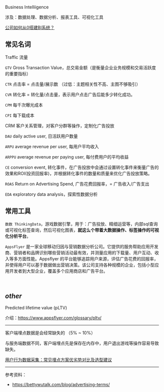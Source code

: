 

Business Intelliigence

涉及：数据处理、数据分析、报表工具、可视化工具


[公司如何从0搭建BI系统？](https://www.zhihu.com/question/61986530)


## 常见名词

Traffic 流量

`GTV` Gross Transaction Value，总交易金额（是衡量企业业务规模和交易活跃度的重要指标）


`CTR` 点击率 = 点击量/展示数
（过低：主题相关性不高、主图不够吸引）


`CVR` 转化率 = 转化量/点击量，表示用户点击广告后能多少转化成功。


`CPM` 每千次曝光成本


`CPI` 每下载成本

CRM 客户关系管理，对客户分群等操作，定制化广告投放


`DAU` daily active user, 日活跃用户数量


`ARPU` average revenue per user, 每用户平均收入

`ARPPU` average revenue per paying user, 每付费用户的平均收益


`CE` conversion event, 转化事件，在广告投放中会通过设置转化事件来衡量广告的效果和ROI(投资回报率)，并根据转化事件的数量和质量来优化广告投放策略。

`ROAS` Return on Advertising Spend, 广告花费回报率，= 广告收入/广告支出


`EDA` exploratory data analysis，探索性数据分析



## 常用工具

`数数 ThinkingData`，游戏数据引擎，用于：广告投放、精细运营等，内部sql查询或可视化标签查询，然后可视化图表，**就这么个带着大数据操作、标签操作的可视化分析平台**。


`AppsFlyer` 是一家全球移动归因与营销数据分析公司。它提供的服务帮助应用开发商、营销者和品牌识别哪些营销活动最有效，并测量应用的下载量、用户互动、收入等多方面性能。Appsflyer 的平台能够追踪用户来源，评估广告花费的回报率，并使得用户可以基于数据做出营销决策。该公司支持各种规模的企业，包括小型应用开发者到大型企业，覆盖多个应用商店和广告平台。



</br>

## _other_

Predicted lifetime value (pLTV)

介绍：https://www.appsflyer.com/glossary/pltv/


-------------

客户端埋点数据是会经常缺失的 （5% ~ 10%）

与服务端数据不同，客户端埋点先是保存在内存中，用户退出游戏等操作容易导致缺失。

[用户行为数据采集：常见埋点方案优劣势对比及选型建议](https://www.woshipm.com/data-analysis/5153200.html)


-------------

参考资料：
- https://bettywutalk.com/blog/advertising-terms/